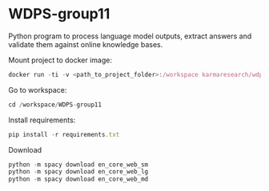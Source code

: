 # WDPS-group11
Python program to process language model outputs, extract answers and validate them against online knowledge bases.

Mount project to docker image:

```jsx
docker run -ti -v <path_to_project_folder>:/workspace karmaresearch/wdps2
```

Go to workspace:

```jsx
cd /workspace/WDPS-group11
```

Install requirements:

```jsx
pip install -r requirements.txt
```

Download
```jsx
python -m spacy download en_core_web_sm
python -m spacy download en_core_web_lg
python -m spacy download en_core_web_md
```

